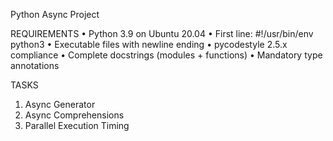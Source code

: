 Python Async Project

REQUIREMENTS
• Python 3.9 on Ubuntu 20.04
• First line: #!/usr/bin/env python3
• Executable files with newline ending
• pycodestyle 2.5.x compliance
• Complete docstrings (modules + functions)
• Mandatory type annotations

TASKS
1. Async Generator
2. Async Comprehensions
3. Parallel Execution Timing
